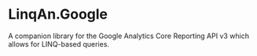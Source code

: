 # LinqAn.Google
A companion library for the Google Analytics Core Reporting API v3 which allows for LINQ-based queries.
